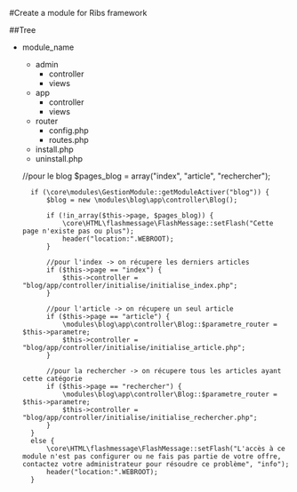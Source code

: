 #Create a module for Ribs framework

##Tree

* module_name
	* admin
		* controller
		* views
	* app
		* controller
    	* views
	* router
		* config.php
		* routes.php
	* install.php
	* uninstall.php


	//pour le blog
    	$pages_blog = array("index", "article", "rechercher");

    	if (\core\modules\GestionModule::getModuleActiver("blog")) {
    		$blog = new \modules\blog\app\controller\Blog();

    		if (!in_array($this->page, $pages_blog)) {
    			\core\HTML\flashmessage\FlashMessage::setFlash("Cette page n'existe pas ou plus");
    			header("location:".WEBROOT);
    		}

    		//pour l'index -> on récupere les derniers articles
    		if ($this->page == "index") {
    			$this->controller = "blog/app/controller/initialise/initialise_index.php";
    		}

    		//pour l'article -> on récupere un seul article
    		if ($this->page == "article") {
    			\modules\blog\app\controller\Blog::$parametre_router = $this->parametre;
    			$this->controller = "blog/app/controller/initialise/initialise_article.php";
    		}

    		//pour la rechercher -> on récupere tous les articles ayant cette catégorie
    		if ($this->page == "rechercher") {
    			\modules\blog\app\controller\Blog::$parametre_router = $this->parametre;
    			$this->controller = "blog/app/controller/initialise/initialise_rechercher.php";
    		}
    	}
    	else {
    		\core\HTML\flashmessage\FlashMessage::setFlash("L'accès à ce module n'est pas configurer ou ne fais pas partie de votre offre, contactez votre administrateur pour résoudre ce problème", "info");
    		header("location:".WEBROOT);
    	}